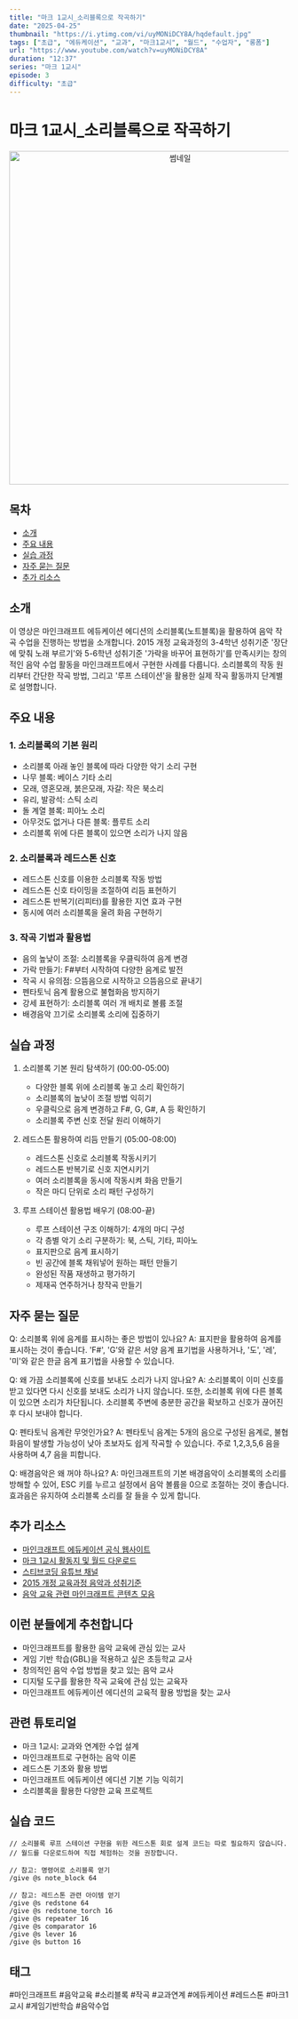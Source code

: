 ```yaml
---
title: "마크 1교시_소리블록으로 작곡하기"
date: "2025-04-25"
thumbnail: "https://i.ytimg.com/vi/uyMONiDCY8A/hqdefault.jpg"
tags: ["초급", "에듀케이션", "교과", "마크1교시", "월드", "수업자", "롱폼"]
url: "https://www.youtube.com/watch?v=uyMONiDCY8A"
duration: "12:37"
series: "마크 1교시"
episode: 3
difficulty: "초급"
---
```


# 마크 1교시_소리블록으로 작곡하기

<div align="center">
<img src="https://i.ytimg.com/vi/uyMONiDCY8A/hqdefault.jpg" alt="썸네일" width="600"/>
</div>

## 목차
- [소개](#소개)
- [주요 내용](#주요-내용)
- [실습 과정](#실습-과정)
- [자주 묻는 질문](#자주-묻는-질문)
- [추가 리소스](#추가-리소스)

## 소개
이 영상은 마인크래프트 에듀케이션 에디션의 소리블록(노트블록)을 활용하여 음악 작곡 수업을 진행하는 방법을 소개합니다. 2015 개정 교육과정의 3-4학년 성취기준 '장단에 맞춰 노래 부르기'와 5-6학년 성취기준 '가락을 바꾸어 표현하기'를 만족시키는 창의적인 음악 수업 활동을 마인크래프트에서 구현한 사례를 다룹니다. 소리블록의 작동 원리부터 간단한 작곡 방법, 그리고 '루프 스테이션'을 활용한 실제 작곡 활동까지 단계별로 설명합니다.

## 주요 내용

### 1. 소리블록의 기본 원리
- 소리블록 아래 놓인 블록에 따라 다양한 악기 소리 구현
- 나무 블록: 베이스 기타 소리
- 모래, 영혼모래, 붉은모래, 자갈: 작은 북소리
- 유리, 발광석: 스틱 소리
- 돌 계열 블록: 피아노 소리
- 아무것도 없거나 다른 블록: 플루트 소리
- 소리블록 위에 다른 블록이 있으면 소리가 나지 않음

### 2. 소리블록과 레드스톤 신호
- 레드스톤 신호를 이용한 소리블록 작동 방법
- 레드스톤 신호 타이밍을 조절하여 리듬 표현하기
- 레드스톤 반복기(리피터)를 활용한 지연 효과 구현
- 동시에 여러 소리블록을 울려 화음 구현하기

### 3. 작곡 기법과 활용법
- 음의 높낮이 조절: 소리블록을 우클릭하여 음계 변경
- 가락 만들기: F#부터 시작하여 다양한 음계로 발전
- 작곡 시 유의점: 으뜸음으로 시작하고 으뜸음으로 끝내기
- 펜타토닉 음계 활용으로 불협화음 방지하기
- 강세 표현하기: 소리블록 여러 개 배치로 볼륨 조절
- 배경음악 끄기로 소리블록 소리에 집중하기

## 실습 과정
1. 소리블록 기본 원리 탐색하기 (00:00-05:00)
   - 다양한 블록 위에 소리블록 놓고 소리 확인하기
   - 소리블록의 높낮이 조절 방법 익히기
   - 우클릭으로 음계 변경하고 F#, G, G#, A 등 확인하기
   - 소리블록 주변 신호 전달 원리 이해하기

2. 레드스톤 활용하여 리듬 만들기 (05:00-08:00)
   - 레드스톤 신호로 소리블록 작동시키기
   - 레드스톤 반복기로 신호 지연시키기
   - 여러 소리블록을 동시에 작동시켜 화음 만들기
   - 작은 마디 단위로 소리 패턴 구성하기

3. 루프 스테이션 활용법 배우기 (08:00-끝)
   - 루프 스테이션 구조 이해하기: 4개의 마디 구성
   - 각 층별 악기 소리 구분하기: 북, 스틱, 기타, 피아노
   - 표지판으로 음계 표시하기
   - 빈 공간에 블록 채워넣어 원하는 패턴 만들기
   - 완성된 작품 재생하고 평가하기
   - 제재곡 연주하거나 창작곡 만들기

## 자주 묻는 질문
Q: 소리블록 위에 음계를 표시하는 좋은 방법이 있나요?
A: 표지판을 활용하여 음계를 표시하는 것이 좋습니다. 'F#', 'G'와 같은 서양 음계 표기법을 사용하거나, '도', '레', '미'와 같은 한글 음계 표기법을 사용할 수 있습니다.

Q: 왜 가끔 소리블록에 신호를 보내도 소리가 나지 않나요?
A: 소리블록이 이미 신호를 받고 있다면 다시 신호를 보내도 소리가 나지 않습니다. 또한, 소리블록 위에 다른 블록이 있으면 소리가 차단됩니다. 소리블록 주변에 충분한 공간을 확보하고 신호가 끊어진 후 다시 보내야 합니다.

Q: 펜타토닉 음계란 무엇인가요?
A: 펜타토닉 음계는 5개의 음으로 구성된 음계로, 불협화음이 발생할 가능성이 낮아 초보자도 쉽게 작곡할 수 있습니다. 주로 1,2,3,5,6 음을 사용하며 4,7 음을 피합니다.

Q: 배경음악은 왜 꺼야 하나요?
A: 마인크래프트의 기본 배경음악이 소리블록의 소리를 방해할 수 있어, ESC 키를 누르고 설정에서 음악 볼륨을 0으로 조절하는 것이 좋습니다. 효과음은 유지하여 소리블록 소리를 잘 들을 수 있게 합니다.

## 추가 리소스
- [마인크래프트 에듀케이션 공식 웹사이트](https://education.minecraft.net/)
- [마크 1교시 활동지 및 월드 다운로드](링크)
- [스티브코딩 유튜브 채널](https://www.youtube.com/@stevecoding)
- [2015 개정 교육과정 음악과 성취기준](링크)
- [음악 교육 관련 마인크래프트 콘텐츠 모음](링크)

## 이런 분들에게 추천합니다
- 마인크래프트를 활용한 음악 교육에 관심 있는 교사
- 게임 기반 학습(GBL)을 적용하고 싶은 초등학교 교사
- 창의적인 음악 수업 방법을 찾고 있는 음악 교사
- 디지털 도구를 활용한 작곡 교육에 관심 있는 교육자
- 마인크래프트 에듀케이션 에디션의 교육적 활용 방법을 찾는 교사

## 관련 튜토리얼
- 마크 1교시: 교과와 연계한 수업 설계
- 마인크래프트로 구현하는 음악 이론
- 레드스톤 기초와 활용 방법
- 마인크래프트 에듀케이션 에디션 기본 기능 익히기
- 소리블록을 활용한 다양한 교육 프로젝트

## 실습 코드
```
// 소리블록 루프 스테이션 구현을 위한 레드스톤 회로 설계 코드는 따로 필요하지 않습니다.
// 월드를 다운로드하여 직접 체험하는 것을 권장합니다.

// 참고: 명령어로 소리블록 얻기
/give @s note_block 64

// 참고: 레드스톤 관련 아이템 얻기
/give @s redstone 64
/give @s redstone_torch 16
/give @s repeater 16
/give @s comparator 16
/give @s lever 16
/give @s button 16
```

## 태그
#마인크래프트 #음악교육 #소리블록 #작곡 #교과연계 #에듀케이션 #레드스톤 #마크1교시 #게임기반학습 #음악수업